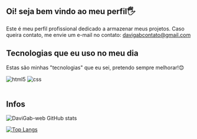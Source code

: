 ## Oi! seja bem vindo ao meu perfil🖐️
Este é meu perfil profissional dedicado a armazenar meus projetos. Caso queira contato, me envie um e-mail no contato: davigabcontato@gmail.com

## Tecnologias que eu uso no meu dia
Estas são minhas "tecnologias" que eu sei, pretendo sempre melhorar!😊
<div style="display: inline_block">
  <img align="center" alt="html5" src="https://img.shields.io/badge/HTML5-E34F26?style=for-the-badge&logo=html5&logoColor=white" />
  <img align="center" alt="css" src="https://img.shields.io/badge/CSS3-1572B6?style=for-the-badge&logo=css3&logoColor=white" />

</div><br/>


## Infos
![DaviGab-web GitHub stats](https://github-readme-stats.vercel.app/api?username=DaviGab-web&show_icons=true&theme=dark)

[![Top Langs](https://github-readme-stats.vercel.app/api/top-langs/?username=DaviGab-web)](https://github.com/anuraghazra/github-readme-stats)

